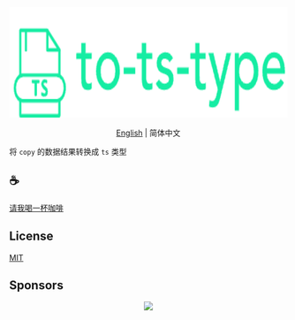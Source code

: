 <p align="center">
<img height="200" src="./assets/kv.png" alt="to ts type">
</p>
<p align="center"> <a href="./README.md">English</a> | 简体中文</p>

将 `copy` 的数据结果转换成 `ts` 类型

## :coffee:

[请我喝一杯咖啡](https://github.com/Simon-He95/sponsor)

## License

[MIT](./license)

## Sponsors

<p align="center">
  <a href="https://cdn.jsdelivr.net/gh/Simon-He95/sponsor/sponsors.svg">
    <img src="https://cdn.jsdelivr.net/gh/Simon-He95/sponsor/sponsors.png"/>
  </a>
</p>
